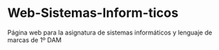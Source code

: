 # Web-Sistemas-Inform-ticos
Página web para la asignatura de sistemas informáticos y lenguaje de marcas de 1º DAM
